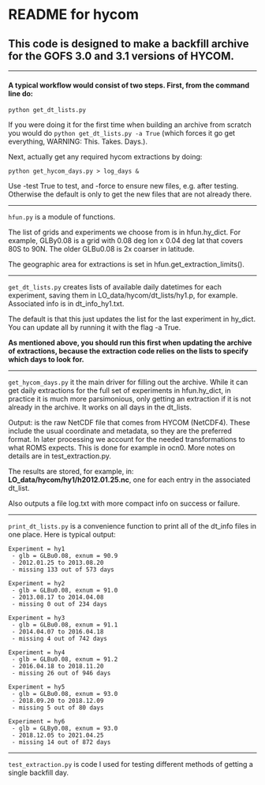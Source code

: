 # README for hycom

## This code is designed to make a backfill archive for the GOFS 3.0 and 3.1 versions of HYCOM.

---

#### A typical workflow would consist of two steps.  First, from the command line do:

```
python get_dt_lists.py
```

If you were doing it for the first time when building an archive from scratch you would do
`python get_dt_lists.py -a True` (which forces it go get everything, WARNING: This. Takes. Days.).

Next, actually get any required hycom extractions by doing:

```
python get_hycom_days.py > log_days &
```

Use -test True to test, and -force to ensure new files, e.g. after testing. Otherwise the default is only to get the new files that are not already there.

---

`hfun.py` is a module of functions.

The list of grids and experiments we choose from is in hfun.hy_dict.  For example, GLBy0.08 is a grid with 0.08 deg lon x 0.04 deg lat that covers 80S to 90N.  The older GLBu0.08 is 2x coarser in latitude.

The geographic area for extractions is set in hfun.get_extraction_limits().

---

`get_dt_lists.py` creates lists of available daily datetimes for each experiment, saving them in LO_data/hycom/dt_lists/hy1.p, for example.  Associated info is in dt_info_hy1.txt.

The default is that this just updates the list for the last experiment in hy_dict.  You can update all by running it with the flag -a True.

**As mentioned above, you should run this first when updating the archive of extractions, because the extraction code relies on the lists to specify which days to look for.**

---

`get_hycom_days.py` it the main driver for filling out the archive.  While it can get daily extractions for the full set of experiments in hfun.hy_dict, in practice it is much more parsimonious, only getting an extraction if it is not already in the archive.  It works on all days in the dt_lists.

Output: is the raw NetCDF file that comes from HYCOM (NetCDF4).  These include the usual coordinate and metadata, so they are the preferred format.  In later processing we account for the needed transformations to what ROMS expects.  This is done for example in ocn0.  More notes on details are in test_extraction.py.

The results are stored, for example, in: **LO_data/hycom/hy1/h2012.01.25.nc**, one for each entry in the associated dt_list.

Also outputs a file log.txt with more compact info on success or failure.

---

`print_dt_lists.py` is a convenience function to print all of the dt_info files in one place.  Here is typical output:

```
Experiment = hy1
 - glb = GLBu0.08, exnum = 90.9
 - 2012.01.25 to 2013.08.20
 - missing 133 out of 573 days

Experiment = hy2
 - glb = GLBu0.08, exnum = 91.0
 - 2013.08.17 to 2014.04.08
 - missing 0 out of 234 days

Experiment = hy3
 - glb = GLBu0.08, exnum = 91.1
 - 2014.04.07 to 2016.04.18
 - missing 4 out of 742 days

Experiment = hy4
 - glb = GLBu0.08, exnum = 91.2
 - 2016.04.18 to 2018.11.20
 - missing 26 out of 946 days

Experiment = hy5
 - glb = GLBu0.08, exnum = 93.0
 - 2018.09.20 to 2018.12.09
 - missing 5 out of 80 days

Experiment = hy6
 - glb = GLBy0.08, exnum = 93.0
 - 2018.12.05 to 2021.04.25
 - missing 14 out of 872 days
```

---

`test_extraction.py` is code I used for testing different methods of getting a single backfill day.
